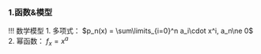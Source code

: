 




###  ###

### 1.函数&模型 ###

!!! 数学模型
	1.	多项式： $p_n(x) = \sum\limits_{i=0}^n a_i\cdot x^i, a_n\ne 0$
	2.	幂函数： $f_x = x^a$
